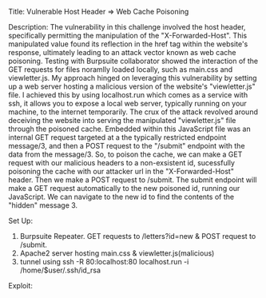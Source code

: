 Title: Vulnerable Host Header => Web Cache Poisoning

Description: 
The vulnerability in this challenge involved the host header, specifically permitting the manipulation of the "X-Forwarded-Host". 
This manipulated value found its reflection in the href tag within the website's response, ultimately leading to an attack vector known as web cache poisoning.
Testing with Burpsuite collaborator showed the interaction of the GET requests for files noramlly loaded locally, such as main.css and viewletter.js.
My approach hinged on leveraging this vulnerability by setting up a web server hosting a malicious version of the website's "viewletter.js" file.
I achieved this by using localhost.run which comes as a service with ssh, it allows you to expose a local web server, typically running on your machine, to the internet temporarily.
The crux of the attack revolved around deceiving the website into serving the manipulated "viewletter.js" file through the poisoned cache. 
Embedded within this JavaScript file was an internal GET request targeted at a the typically restricted endpoint message/3, and then a POST request to the "/submit" endpoint with the data from the message/3. 
So, to poison the cache, we can make a GET request with our malicious headers to a non-exsistent id, sucessfully poisoning the cache with our attacker url in the "X-Forwarded-Host" header. 
Then we make a POST request to /submit. The submit endpoint will make a GET request automatically to the new poisoned id, running our JavaScript. We can navigate to the new id to find the contents of the "hidden" message 3.

Set Up: 
1. Burpsuite Repeater. GET requests to /letters?id=new & POST request to /submit.
2. Apache2 server hosting main.css & viewletter.js(malicious)
3. tunnel using ssh -R 80:localhost:80 localhost.run -i /home/$user/.ssh/id_rsa

Exploit: 
